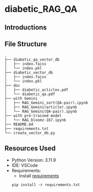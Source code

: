 # diabetic_RAG_QA

## Introductions

## File Structure

````plaintext
.
├── diabetic_qa_vector_db
│   ├── index.faiss
│   └── index.pkl
├── diabetic_vector_db
│   ├── index.faiss
│   └── index.pkl
├── doc
│   ├── diabetic_acticles.pdf
│   └── diabetic_qa.pdf
├── with Gemini
│   ├── RAG_Gemini_sort(QA-pair).ipynb
│   ├── RAG_Gemini(article).ipynb
│   └── RAG_Gemini(QA-pair).ipynb
├── with pre-trained model
│   └── RAG_bloomz-1b7.ipynb
├── README.md
├── requirements.txt
└── create_vector_db.py
````
## Resources Used

- Python Version: 3.11.9
- IDE: VSCode
- Requirements:
  - Install [requirements](https://github.com/JohnnyHsieh1020/diabetic_RAG_QA/blob/main/requirements.txt)
  ```terminal
  pip install -r requirements.txt